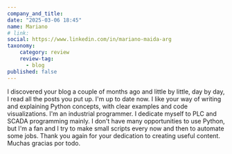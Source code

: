 ```yaml
---
company_and_title: 
date: "2025-03-06 18:45"
name: Mariano
# link:
social: https://www.linkedin.com/in/mariano-maida-arg
taxonomy:
    category: review
    review-tag:
      - blog
published: false
---
```


I discovered your blog a couple of months ago and little by little, day by day, I read all the posts you put up. I'm up to date now.
I like your way of writing and explaining Python concepts, with clear examples and code visualizations.
I'm an industrial programmer. I dedicate myself to PLC and SCADA programming mainly. I don't have many opportunities to use Python, but I'm a fan and I try to make small scripts every now and then to automate some jobs.
Thank you again for your dedication to creating useful content.
Muchas gracias por todo.
